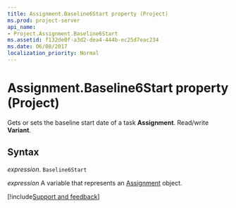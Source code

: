 ```yaml
---
title: Assignment.Baseline6Start property (Project)
ms.prod: project-server
api_name:
- Project.Assignment.Baseline6Start
ms.assetid: f132de0f-a3d2-dea4-444b-ec25d7eac234
ms.date: 06/08/2017
localization_priority: Normal
---
```



# Assignment.Baseline6Start property (Project)

Gets or sets the baseline start date of a task  **Assignment**. Read/write **Variant**.


## Syntax

_expression_. `Baseline6Start`

_expression_ A variable that represents an [Assignment](./Project.Assignment.md) object.

[!include[Support and feedback](~/includes/feedback-boilerplate.md)]
